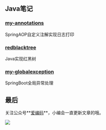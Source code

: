 ## Java笔记


### [my-annotations](https://mp.weixin.qq.com/s?__biz=MzAxMzM0NDA0Nw==&mid=2451677135&idx=1&sn=10637f69a05f9e24d0cdf77934565a7b&chksm=8c71338fbb06ba99535da3bf99c0e6b3038cc2bf3841c7b09e8b84f6a678d844c21dba15c436&token=1605096089&lang=zh_CN#rd)
SpringAOP自定义注解实现日志打印


### [redblacktree](https://mp.weixin.qq.com/s/Ou7rppnzjwMlPTsqEOUo7Q)
Java实现红黑树


### [my-globalexception](https://mp.weixin.qq.com/s?__biz=MzAxMzM0NDA0Nw==&mid=2451677140&idx=1&sn=e945fafd3ecbc5f66e214ccb674d71d8&chksm=8c713394bb06ba823df45fe28f3b37e2469f86fddeac24c5052d3427e16c939ff519817e3e4f&token=1605096089&lang=zh_CN#rd)
SpringBoot全局异常处理


## 最后

关注公众号**[爱编码](http://mp.weixin.qq.com/mp/homepage?__biz=MzAxMzM0NDA0Nw==&hid=5&sn=37488e0475e4b0b17ff92087cb0424dd&scene=18#wechat_redirect)**，小编会一直更新文章的哦。

![](https://upload-images.jianshu.io/upload_images/13150128-6aba2e83db8cb446.png?imageMogr2/auto-orient/strip%7CimageView2/2/w/1240)

